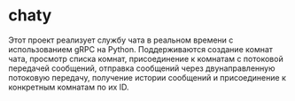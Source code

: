 # chaty
Этот проект реализует службу чата в реальном времени с использованием gRPC на Python. Поддерживаются создание комнат чата, просмотр списка комнат, присоединение к комнатам с потоковой передачей сообщений, отправка сообщений через двунаправленную потоковую передачу, получение истории сообщений и присоединение к конкретным комнатам по их ID.
